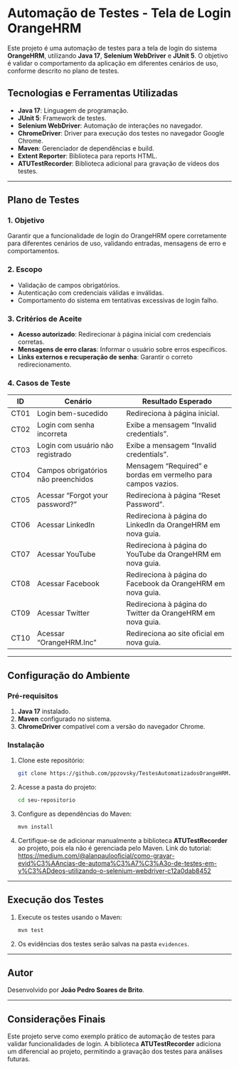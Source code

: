 # Automação de Testes - Tela de Login OrangeHRM

Este projeto é uma automação de testes para a tela de login do sistema **OrangeHRM**, utilizando **Java 17**, **Selenium WebDriver** e **JUnit 5**. O objetivo é validar o comportamento da aplicação em diferentes cenários de uso, conforme descrito no plano de testes.  

## Tecnologias e Ferramentas Utilizadas

- **Java 17**: Linguagem de programação.
- **JUnit 5**: Framework de testes.
- **Selenium WebDriver**: Automação de interações no navegador.
- **ChromeDriver**: Driver para execução dos testes no navegador Google Chrome.
- **Maven**: Gerenciador de dependências e build.
- **Extent Reporter**: Biblioteca para reports HTML.
- **ATUTestRecorder**: Biblioteca adicional para gravação de vídeos dos testes.

---

## Plano de Testes

### 1. Objetivo
Garantir que a funcionalidade de login do OrangeHRM opere corretamente para diferentes cenários de uso, validando entradas, mensagens de erro e comportamentos.

### 2. Escopo
- Validação de campos obrigatórios.
- Autenticação com credenciais válidas e inválidas.
- Comportamento do sistema em tentativas excessivas de login falho.

### 3. Critérios de Aceite
- **Acesso autorizado**: Redirecionar à página inicial com credenciais corretas.
- **Mensagens de erro claras**: Informar o usuário sobre erros específicos.
- **Links externos e recuperação de senha**: Garantir o correto redirecionamento.

### 4. Casos de Teste

| ID    | Cenário                                  | Resultado Esperado                                               |
|-------|------------------------------------------|-------------------------------------------------------------------|
| CT01  | Login bem-sucedido                      | Redireciona à página inicial.                                    |
| CT02  | Login com senha incorreta               | Exibe a mensagem “Invalid credentials”.                          |
| CT03  | Login com usuário não registrado        | Exibe a mensagem “Invalid credentials”.                          |
| CT04  | Campos obrigatórios não preenchidos     | Mensagem “Required” e bordas em vermelho para campos vazios.     |
| CT05  | Acessar “Forgot your password?”         | Redireciona à página “Reset Password”.                           |
| CT06  | Acessar LinkedIn                        | Redireciona à página do LinkedIn da OrangeHRM em nova guia.      |
| CT07  | Acessar YouTube                         | Redireciona à página do YouTube da OrangeHRM em nova guia.       |
| CT08  | Acessar Facebook                        | Redireciona à página do Facebook da OrangeHRM em nova guia.      |
| CT09  | Acessar Twitter                         | Redireciona à página do Twitter da OrangeHRM em nova guia.       |
| CT10  | Acessar “OrangeHRM.Inc”                 | Redireciona ao site oficial em nova guia.                        |

---

## Configuração do Ambiente

### Pré-requisitos
1. **Java 17** instalado.
2. **Maven** configurado no sistema.
3. **ChromeDriver** compatível com a versão do navegador Chrome.

### Instalação
1. Clone este repositório:
   ```bash
   git clone https://github.com/ppzovsky/TestesAutomatizadosOrangeHRM.git
   ```
2. Acesse a pasta do projeto:
   ```bash
   cd seu-repositorio
   ```
3. Configure as dependências do Maven:
   ```bash
   mvn install
   ```
4. Certifique-se de adicionar manualmente a biblioteca **ATUTestRecorder** ao projeto, pois ela não é gerenciada pelo Maven. 
Link do tutorial: 
<a>https://medium.com/@alanpaulooficial/como-gravar-evid%C3%AAncias-de-automa%C3%A7%C3%A3o-de-testes-em-v%C3%ADdeos-utilizando-o-selenium-webdriver-c12a0dab8452</a>

---

## Execução dos Testes

1. Execute os testes usando o Maven:
   ```bash
   mvn test
   ```
2. Os evidências dos testes serão salvas na pasta `evidences`.

---

## Autor

Desenvolvido por **João Pedro Soares de Brito**.

---

## Considerações Finais

Este projeto serve como exemplo prático de automação de testes para validar funcionalidades de login. A biblioteca **ATUTestRecorder** adiciona um diferencial ao projeto, permitindo a gravação dos testes para análises futuras.
